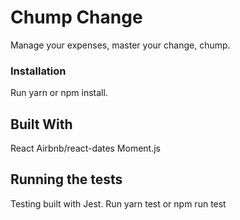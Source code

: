 # Chump Change

Manage your expenses, master your change, chump.

### Installation

Run yarn or npm install.

## Built With

React Airbnb/react-dates Moment.js

## Running the tests

Testing built with Jest. Run yarn test or npm run test

